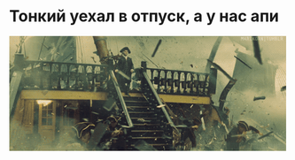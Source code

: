 # Тонкий уехал в отпуск, а у нас апи

![Тонкий уехал в отпуск, а у нас апи](../images/e1fb0078e703279fc2d46cd54672259d.gif)